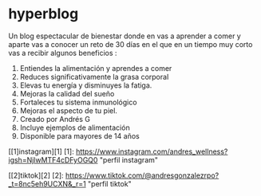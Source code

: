 # hyperblog
Un blog espectacular de bienestar donde en vas a aprender a comer y aparte vas a conocer un reto de 30 días en el que en un tiempo muy corto vas a recibir algunos beneficios :

1. Entiendes la alimentación y aprendes a comer
2. Reduces significativamente la grasa corporal
3. Elevas tu energía y disminuyes la fatiga.
4. Mejoras la calidad del sueño
5. Fortaleces tu sistema inmunológico
6. Mejoras el aspecto de tu piel.
7. Creado por Andrés G
8. Incluye ejemplos de alimentación
9. Disponible para mayores de 14 años

[[1]instagram][1]
[1]: https://www.instagram.com/andres_wellness?igsh=NjlwMTF4cDFyOGQ0 "perfil instagram"

[[2]tiktok][2]
[2]: https://www.tiktok.com/@andresgonzalezrpo?_t=8nc5eh9UCXN&_r=1 "perfil tiktok"